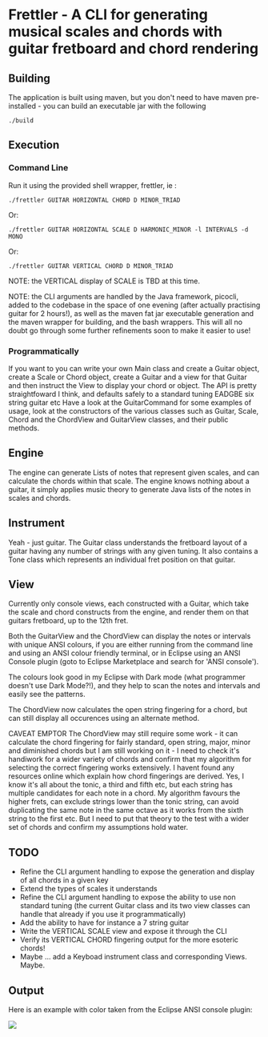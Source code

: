 # Frettler - A CLI for generating musical scales and chords with guitar fretboard and chord rendering

## Building
The application is built using maven, but you don't need to have maven pre-installed - you can build an executable jar with the following

```
./build

```

## Execution

### Command Line
Run it using the provided shell wrapper, frettler, ie :

```
./frettler GUITAR HORIZONTAL CHORD D MINOR_TRIAD

```

Or: 

```
./frettler GUITAR HORIZONTAL SCALE D HARMONIC_MINOR -l INTERVALS -d MONO
```

Or:

```
./frettler GUITAR VERTICAL CHORD D MINOR_TRIAD
```

NOTE: the VERTICAL display of SCALE is TBD at this time.

NOTE: the CLI arguments are handled by the Java framework, picocli, added to the codebase in the space of one evening (after actually practising guitar for 2 hours!),
as well as the maven fat jar executable generation and the maven wrapper for building, and the bash wrappers. 
This will all no doubt go through some further refinements soon to make it easier to use!

### Programmatically
If you want to you can write your own Main class and create a Guitar object, create a Scale or Chord object, create a Guitar and a view for that Guitar
and then instruct the View to display your chord or object. The API is pretty straightfoward I think, and defaults safely to a standard tuning EADGBE six 
string guitar etc
Have a look at the GuitarCommand for some examples of usage, look at the constructors of the various classes such as Guitar, Scale, Chord and the ChordView and 
GuitarView classes, and their public methods.

## Engine
The engine can generate Lists of notes that represent given scales, and can calculate the chords within that scale.
The engine knows nothing about a guitar, it simply applies music theory to generate Java lists of the notes in scales and chords.

## Instrument
Yeah - just guitar. The Guitar class understands the fretboard layout of a guitar having any number of strings with any given tuning.
It also contains a Tone class which represents an individual fret position on that guitar.

## View
Currently only console views, each constructed with a Guitar, which take the scale and chord constructs from the engine, and render them
on that guitars fretboard, up to the 12th fret.

Both the GuitarView and the ChordView can display the notes or intervals with unique ANSI colours, if you are
either running from the command line and using an ANSI colour friendly terminal, or in Eclipse using an ANSI Console
plugin (goto to Eclipse Marketplace and search for 'ANSI console').

The colours look good in my Eclipse with Dark mode (what programmer doesn't use Dark Mode?!), and they help to scan the notes and intervals
and easily see the patterns. 

The ChordView now calculates the open string fingering for a chord, but can still display all occurences using an alternate method.

CAVEAT EMPTOR
The ChordView may still require some work - it can calculate the chord fingering for fairly standard, open string, major, minor and diminished chords
but I am still working on it - I need to check it's handiwork for a wider variety of chords and confirm that my algorithm for selecting the correct 
fingering works extensively. I havent found any resources online which explain how chord fingerings are derived. Yes, I know it's all about the tonic,
a third and fifth etc, but each string has multiple candidates for each note in a chord. My algorithm favours the higher frets, can exclude strings lower 
than the tonic string, can avoid duplicating the same note in the same octave as it works from the sixth string to the first etc. But I need to put that
theory to the test with a wider set of chords and confirm my assumptions hold water.

## TODO
- Refine the CLI argument handling to expose the generation and display of all chords in a given key
- Extend the types of scales it understands
- Refine the CLI argument handling to expose the ability to use non standard tuning (the current Guitar class and its two view
classes can handle that already if you use it programmatically)
- Add the ability to have for instance a 7 string guitar
- Write the VERTICAL SCALE view and expose it through the CLI 
- Verify its VERTICAL CHORD fingering output for the more esoteric chords!
- Maybe ... add a Keyboad instrument class and corresponding Views. Maybe.

## Output

Here is an example with color taken from the Eclipse ANSI console plugin:

<img src="https://github.com/philwhiles/frettler/blob/master/frettler.png"/>
